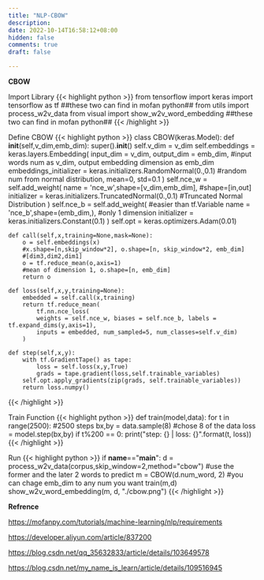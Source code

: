 ```yaml
---
title: "NLP-CBOW"
description: 
date: 2022-10-14T16:58:12+08:00
hidden: false
comments: true
draft: false

---
```

**CBOW**

Import Library
{{< highlight python >}}
from tensorflow import keras
import tensorflow as tf
##these two can find in mofan python##
from utils import process_w2v_data
from visual import show_w2v_word_embedding
##these two can find in mofan python##
{{< /highlight >}}


Define CBOW
{{< highlight python >}}
class CBOW(keras.Model):
    def __init__(self,v_dim,emb_dim):
        super().__init__()
        self.v_dim = v_dim
        self.embeddings = keras.layers.Embedding(
            input_dim = v_dim, output_dim = emb_dim,
            #input words num as v_dim, output embedding dimension as emb_dim
            embeddings_initializer = keras.initializers.RandomNormal(0.,0.1)
            #random num from normal distribution, mean=0, std=0.1
        )
        self.nce_w = self.add_weight(
            name = 'nce_w',shape=[v_dim,emb_dim],
			#shape=[in,out]
            initializer = keras.initializers.TruncatedNormal(0.,0.1)
			#Truncated Normal Distribution
        )
        self.nce_b = self.add_weight(
			#easier than tf.Variable
            name = 'nce_b',shape=(emb_dim,),
			#only 1 dimension
            initializer = keras.initializers.Constant(0.1)
        )
        self.opt = keras.optimizers.Adam(0.01)

    def call(self,x,training=None,mask=None):
        o = self.embeddings(x) 
		#x.shape=[n,skip_window*2], o.shape=[n, skip_window*2, emb_dim]
		#[dim3,dim2,dim1]
        o = tf.reduce_mean(o,axis=1) 
		#mean of dimension 1, o.shape=[n, emb_dim]
        return o

    def loss(self,x,y,training=None):
        embedded = self.call(x,training)
        return tf.reduce_mean(
            tf.nn.nce_loss(
            weights = self.nce_w, biases = self.nce_b, labels = tf.expand_dims(y,axis=1),
            inputs = embedded, num_sampled=5, num_classes=self.v_dim)
        )

    def step(self,x,y):
        with tf.GradientTape() as tape:
            loss = self.loss(x,y,True)
            grads = tape.gradient(loss,self.trainable_variables)
        self.opt.apply_gradients(zip(grads, self.trainable_variables))
        return loss.numpy()
{{< /highlight >}}

Train Function
{{< highlight python >}}
def train(model,data):
    for t in range(2500): 
		#2500 steps
        bx,by = data.sample(8)
		#chose 8 of the data
        loss = model.step(bx,by)
        if t%200 == 0:
            print("step: {} | loss: {}".format(t, loss))
{{< /highlight >}}


Run
{{< highlight python >}}
if __name__=="__main__":
    d = process_w2v_data(corpus,skip_window=2,method="cbow")
	#use the former and the later 2 words to predict
    m = CBOW(d.num_word, 2)
	#you can chage emb_dim to any num you want
    train(m,d)
    show_w2v_word_embedding(m, d, "./cbow.png")
{{< /highlight >}}


**Refrence**


https://mofanpy.com/tutorials/machine-learning/nlp/requirements

https://developer.aliyun.com/article/837200

https://blog.csdn.net/qq_35632833/article/details/103649578

https://blog.csdn.net/my_name_is_learn/article/details/109516945

